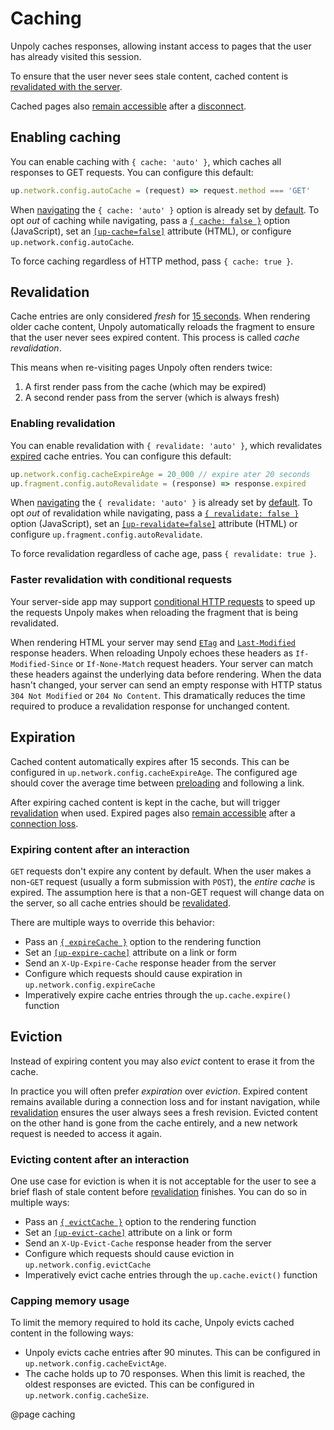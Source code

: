 Caching
=======

Unpoly caches responses, allowing instant access to pages that the user has already visited this session.

To ensure that the user never sees stale content, cached content is [revalidated with the server](#revalidation).

Cached pages also [remain accessible](/disconnects#expired-pages-remain-accessible-while-offline) after a [disconnect](/disconnects).


Enabling caching
----------------

You can enable caching with `{ cache: 'auto' }`, which caches all responses to GET requests. You can configure this default:

```js
up.network.config.autoCache = (request) => request.method === 'GET'
```

When [navigating](/navigation) the `{ cache: 'auto' }` option is already set by [default](/up.fragment.config#config.navigateOptions). To opt *out* of caching while navigating, pass a [`{ cache: false }`](/up.render#options.cache) option (JavaScript), set an [`[up-cache=false]`](/a-up-follow#up-cache) attribute (HTML), or configure `up.network.config.autoCache`.

To force caching regardless of HTTP method, pass `{ cache: true }`.


Revalidation
------------

Cache entries are only considered *fresh* for [15 seconds](/up.network.config#config.cacheExpireAge). When rendering older cache content, Unpoly automatically reloads the fragment to ensure that the user never sees expired content. This process is called *cache revalidation*.

This means when re-visiting pages Unpoly often renders twice:

1. A first render pass from the cache (which may be expired)
2. A second render pass from the server (which is always fresh)


### Enabling revalidation

You can enable revalidation with `{ revalidate: 'auto' }`, which revalidates [expired](/up.network.config#config.cacheExpireAge) cache entries. You can configure this default:

```js
up.network.config.cacheExpireAge = 20_000 // expire ater 20 seconds
up.fragment.config.autoRevalidate = (response) => response.expired
```

When [navigating](/navigation) the `{ revalidate: 'auto' }` is already set by [default](/up.fragment.config#config.navigateOptions). To opt *out* of revalidation while navigating, pass a  [`{ revalidate: false }`](/up.render#options.revalidate) option (JavaScript), set an [`[up-revalidate=false]`](/a-up-follow#up-revalidate) attribute (HTML) or configure `up.fragment.config.autoRevalidate`.

To force revalidation regardless of cache age, pass `{ revalidate: true }`.


### Faster revalidation with conditional requests

Your server-side app may support [conditional HTTP requests](https://developer.mozilla.org/en-US/docs/Web/HTTP/Conditional_requests) to speed up the requests Unpoly makes when reloading the fragment that is being revalidated.

When rendering HTML your server may send [`ETag`](https://developer.mozilla.org/en-US/docs/Web/HTTP/Headers/ETag) and [`Last-Modified`](https://developer.mozilla.org/en-US/docs/Web/HTTP/Headers/Last-Modified) response headers. When reloading Unpoly echoes these headers as `If-Modified-Since` or `If-None-Match` request headers. Your server can match these headers against the underlying data before rendering. When the data hasn't changed, your server can send an empty response with HTTP status `304 Not Modified` or `204 No Content`. This dramatically reduces the time required to produce a revalidation response for unchanged content.



Expiration
----------

Cached content automatically expires after 15 seconds. This can be configured in `up.network.config.cacheExpireAge`. The configured age should cover the average time between [preloading](/a-up-preload) and following a link.

After expiring cached content is kept in the cache, but will trigger [revalidation](#revalidation) when used. Expired pages also [remain accessible](/disconnects#expired-pages-remain-accessible-while-offline) after a [connection loss](/disconnects).


### Expiring content after an interaction

`GET` requests don't expire any content by default. When the user makes a non-`GET` request (usually a form submission with `POST`), the *entire cache* is expired. The assumption here is that a non-GET request will change data on the server, so all cache entries should be [revalidated](#revalidation).

There are multiple ways to override this behavior:

- Pass an [`{ expireCache }`](/up.render#options.expireCache) option to the rendering function
- Set an [`[up-expire-cache]`](/up.render#options.expireCache) attribute on a link or form
- Send an `X-Up-Expire-Cache` response header from the server
- Configure which requests should cause expiration in `up.network.config.expireCache`
- Imperatively expire cache entries through the `up.cache.expire()` function


Eviction
--------

Instead of expiring content you may also *evict* content to erase it from the cache.

In practice you will often prefer *expiration* over *eviction*. Expired content remains available during a connection loss and for instant navigation, while [revalidation](#revalidation) ensures the user always sees a fresh revision. Evicted content on the other hand is gone from the cache entirely, and a new network request is needed to access it again.

### Evicting content after an interaction

One use case for eviction is when it is not acceptable for the user to see a brief flash of stale content before [revalidation](#revalidation) finishes. You can do so in multiple ways:

- Pass an [`{ evictCache }`](/up.render#options.evictCache) option to the rendering function
- Set an [`[up-evict-cache]`](/up.render#options.evictCache) attribute on a link or form
- Send an `X-Up-Evict-Cache` response header from the server
- Configure which requests should cause eviction in `up.network.config.evictCache`
- Imperatively evict cache entries through the `up.cache.evict()` function

### Capping memory usage

To limit the memory required to hold its cache, Unpoly evicts cached content in the following ways:

- Unpoly evicts cache entries after 90 minutes. This can be configured in `up.network.config.cacheEvictAge`.
- The cache holds up to 70 responses. When this limit is reached, the oldest responses are evicted. This can be configured in `up.network.config.cacheSize`.



@page caching

